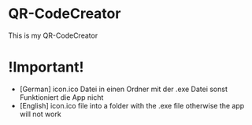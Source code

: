# QR-CodeCreator
This is my QR-CodeCreator 
# !Important!
- [German] icon.ico Datei in einen Ordner mit der .exe Datei sonst Funktioniert die App nicht
- [English] icon.ico file into a folder with the .exe file otherwise the app will not work
